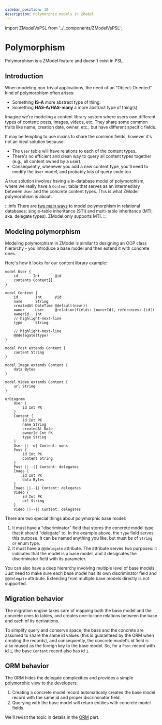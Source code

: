 ```yaml
---
sidebar_position: 10
description: Polymorphic models in ZModel
---
```


import ZModelVsPSL from '../_components/ZModelVsPSL';

# Polymorphism

<ZModelVsPSL>
Polymorphism is a ZModel feature and doesn't exist in PSL.
</ZModelVsPSL>

## Introduction

When modeling non-trivial applications, the need of an "Object-Oriented" kind of polymorphism often arises:
- Something **IS-A** more abstract type of thing.
- Something **HAS-A/HAS-many** a more abstract type of thing(s).

Imagine we're modeling a content library system where users own different types of content: posts, images, videos, etc. They share some common traits like name, creation date, owner, etc., but have different specific fields.

It may be tempting to use mixins to share the common fields, however it's not an ideal solution because:

- The `User` table will have relations to each of the content types.
- There's no efficient and clean way to query all content types together (e.g., all content owned by a user).
- Consequently, whenever you add a new content type, you'll need to modify the `User` model, and probably lots of query code too.

A true solution involves having a in-database model of polymorphism, where we really have a `Content` table that serves as an intermediary between `User` and the concrete content types. This is what ZModel polymorphism is about.

:::info
There are [two main ways](https://www.prisma.io/docs/orm/prisma-schema/data-model/table-inheritance) to model polymorphism in relational databases: single-table inheritance (STI) and multi-table inheritance (MTI, aka. delegate types). ZModel only supports MTI.
:::

## Modeling polymorphism

Modeling polymorphism in ZModel is similar to designing an OOP class hierarchy - you introduce a base model and then extend it with concrete ones.

Here's how it looks for our content library example:

```zmodel
model User {
    id       Int       @id
    contents Content[]
}

model Content {
    id        Int      @id
    name      String
    createdAt DateTime @default(now())
    owner     User     @relation(fields: [ownerId], references: [id])
    ownerId   Int
    // highlight-next-line
    type      String

    // highlight-next-line
    @@delegate(type)
}

model Post extends Content {
    content String
}

model Image extends Content {
    data Bytes
}

model Video extends Content {
    url String
}
```

```mermaid
erDiagram
	User {
        id Int PK
	}
    Content {
        id Int PK
		name String
        createdAt Date
        ownerId Int FK
        type String
    }
    User ||--o{ Content: owns
    Post {
        id Int PK
        content String
    }
    Post ||--|| Content: delegates
    Image {
        id Int PK
        data Bytes
    }
    Image ||--|| Content: delegates
    Video {
        id Int PK
        url String
    }
    Video ||--|| Content: delegates
```

There are two special things about polymorphic base model:

1. It must have a "discriminator" field that stores the concrete model type that it should "delegate" to. In the example above, the `type` field serves this purpose. It can be named anything you like, but must be of `String` or enum type.
2. It must have a `@@delegate` attribute. The attribute serves two purposes: it indicates that the model is a base model, and it designates the discriminator field with its parameter.

You can also have a deep hierarchy involving multiple level of base models. Just need to make sure each base model has its own discriminator field and `@@delegate` attribute. Extending from multiple base models directly is not supported.

## Migration behavior

The migration engine takes care of mapping both the base model and the concrete ones to tables, and creates one-to-one relations between the base and each of its derivations.

To simplify query and conserve space, the base and the concrete are assumed to share the same id values (this is guaranteed by the ORM when creating the records), and consequently, the concrete model's id field is also reused as the foreign key to the base model. So, for a `Post` record with id `1`, the base `Content` record also has id `1`.

## ORM behavior

The ORM hides the delegate complexities and provides a simple polymorphic view to the developers:

1. Creating a concrete model record automatically creates the base model record with the same id and proper discriminator field.
2. Querying with the base model will return entities with concrete model fields.

We'll revisit the topic in details in the [ORM](../orm/) part.
